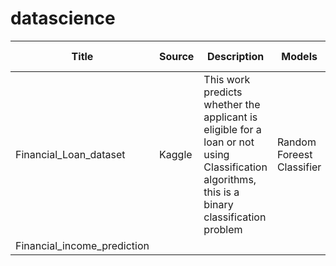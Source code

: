 # datascience
|                  Title      |  Source      |              Description                        |           Models          |              Libraries used         |
|-----------------------------|--------------|-------------------------------------------------|---------------------------|-------------------------------------|
| Financial_Loan_dataset      |  Kaggle      |This work predicts whether the applicant is eligible for a loan or not using Classification algorithms, this is a binary classification problem| Random Foreest Classifier| Python , Pandas, NumPy, Scikit-learn, Plotly|
| Financial_income_prediction |